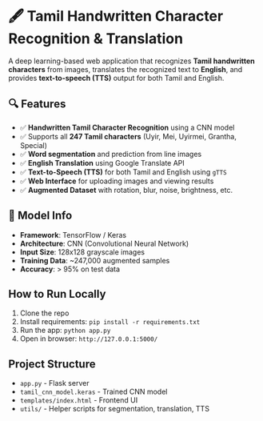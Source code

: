 # 🖋️ Tamil Handwritten Character Recognition & Translation

A deep learning-based web application that recognizes **Tamil handwritten characters** from images, translates the recognized text to **English**,
and provides **text-to-speech (TTS)** output for both Tamil and English.



## 🔍 Features

- ✅ **Handwritten Tamil Character Recognition** using a CNN model
- ✅ Supports all **247 Tamil characters** (Uyir, Mei, Uyirmei, Grantha, Special)
- ✅ **Word segmentation** and prediction from line images
- ✅ **English Translation** using Google Translate API
- ✅ **Text-to-Speech (TTS)** for both Tamil and English using `gTTS`
- ✅ **Web Interface** for uploading images and viewing results
- ✅ **Augmented Dataset** with rotation, blur, noise, brightness, etc.



## 🧠 Model Info

- **Framework**: TensorFlow / Keras
- **Architecture**: CNN (Convolutional Neural Network)
- **Input Size**: 128x128 grayscale images
- **Training Data**: ~247,000 augmented samples
- **Accuracy**: > 95% on test data



## How to Run Locally
1. Clone the repo
2. Install requirements: `pip install -r requirements.txt`
3. Run the app: `python app.py`
4. Open in browser: `http://127.0.0.1:5000/`





## Project Structure
- `app.py` - Flask server
- `tamil_cnn_model.keras` - Trained CNN model
- `templates/index.html` - Frontend UI
- `utils/` - Helper scripts for segmentation, translation, TTS



